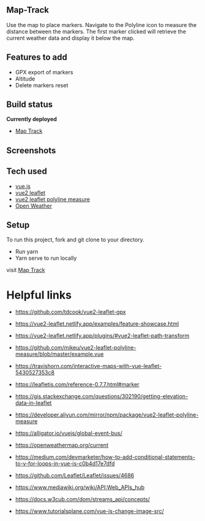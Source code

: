 
## Map-Track

Use the map to place markers. Navigate to the Polyline icon to measure the distance between the markers. The first marker clicked will retrieve the current weather data and display it below the map.


## Features to add

- GPX export of markers
- Altitude 
- Delete markers reset

## Build status

<b>Currently deployed </b>
- [Map Track](https://map-track.now.sh)


## Screenshots
<!-- ![screenshot of 24 minutes remaining](img/24-minutes.png) -->

## Tech used

- [vue.js](https://vuejs.org/)
- [vue2 leaflet](https://vue2-leaflet.netlify.app/examples/feature-showcase.html)
- [vue2 leaflet polyline measure](https://developer.aliyun.com/mirror/npm/package/vue2-leaflet-polyline-measure)
- [Open Weather](https://openweathermap.org/current)



## Setup
To run this project, fork and git clone to your directory.
- Run yarn
- Yarn serve to run locally

visit [Map Track](https://map-track.now.sh)


# Helpful links


- https://github.com/tdcook/vue2-leaflet-gpx

- https://vue2-leaflet.netlify.app/examples/feature-showcase.html

- https://vue2-leaflet.netlify.app/plugins/#vue2-leaflet-path-transform

- https://github.com/mikeu/vue2-leaflet-polyline-measure/blob/master/example.vue

- https://travishorn.com/interactive-maps-with-vue-leaflet-5430527353c8

- https://leafletjs.com/reference-0.7.7.html#marker

- https://gis.stackexchange.com/questions/302190/getting-elevation-data-in-leaflet

- https://developer.aliyun.com/mirror/npm/package/vue2-leaflet-polyline-measure

- https://alligator.io/vuejs/global-event-bus/

- https://openweathermap.org/current

- https://medium.com/devmarketer/how-to-add-conditional-statements-to-v-for-loops-in-vue-js-c0b4d17e7dfd

- https://github.com/Leaflet/Leaflet/issues/4686

- https://www.mediawiki.org/wiki/API:Web_APIs_hub

- https://docs.w3cub.com/dom/streams_api/concepts/

- https://www.tutorialsplane.com/vue-js-change-image-src/
